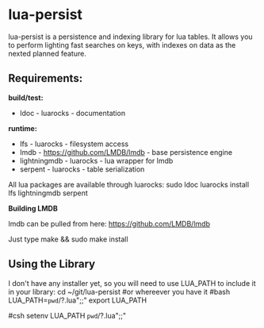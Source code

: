 # lua-persist

lua-persist is a persistence and indexing library for lua tables. It allows you to perform lighting fast searches on keys, with indexes on data as the nexted planned feature.

## Requirements:

**build/test:**

 * ldoc - luarocks - documentation

**runtime:**

 * lfs - luarocks - filesystem access
 * lmdb - https://github.com/LMDB/lmdb - base persistence engine
 * lightningmdb - luarocks - lua wrapper for lmdb
 * serpent - luarocks - table serialization

All lua packages are available through luarocks:
sudo ldoc luarocks install lfs lightningmdb serpent

**Building LMDB**

lmdb can be pulled from here:
https://github.com/LMDB/lmdb

Just type make && sudo make install

## Using the Library

I don't have any installer yet, so you will need to use LUA_PATH to include it in your library:
cd ~/git/lua-persist #or whereever you have it
#bash
LUA_PATH=`pwd`/\?.lua";;"
export LUA_PATH

#csh
setenv LUA_PATH `pwd`/\?.lua";;"


